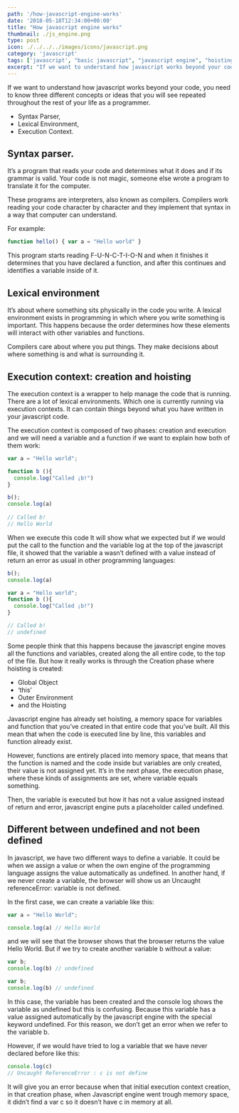 ```yaml
---
path: '/how-javascript-engine-works'
date: '2018-05-18T12:34:00+00:00'
title: "How javascript engine works"
thumbnail: ./js_engine.png
type: post
icon: ./../../../images/icons/javascript.png
category: 'javascript'
tags: ['javascript', "basic javascript", "javascript engine", "hoisting"]
excerpt: "If we want to understand how javascript works beyond your code, you need to know three different concepts or ideas that you will see repeated throughout the rest of your life as a programmer."
---
```


If we want to understand how javascript works beyond your code, you need to know three different concepts or ideas that you will see repeated throughout the rest of your life as a programmer.

* Syntax Parser,
* Lexical Environment,
* Execution Context.

## Syntax parser.
It’s a program that reads your code and determines what it does and if its grammar is valid. Your code is not magic, someone else wrote a program to translate it for the computer.

These programs are interpreters, also known as compilers. Compilers work reading your code character by character and they implement that syntax in a way that computer can understand.

For example:

```js
function hello() { var a = "Hello world" }
```

This program starts reading F-U-N-C-T-I-O-N and when it finishes it determines that you have declared a function, and after this continues and identifies a variable inside of it.

## Lexical environment

It’s about where something sits physically in the code you write. A lexical environment exists in programming in which where you write something is important. This happens because the order determines how these elements will interact with other variables and functions.

Compilers care about where you put things. They make decisions about where something is and what is surrounding it.

## Execution context: creation and hoisting

The execution context is a wrapper to help manage the code that is running. There are a lot of lexical environments. Which one is currently running via execution contexts. It can contain things beyond what you have written in your javascript code.

The execution context is composed of two phases: creation and execution and we will need a variable and a function if we want to explain how both of them work:

```javascript
var a = "Hello world"; 

function b (){ 
  console.log("Called ¡b!") 
} 

b(); 
console.log(a)   
   
// Called b! 
// Hello World
```

When we execute this code It will show what we expected but if we would put the call to the function and the variable log at the top of the javascript file, it showed that the variable a wasn’t defined with a value instead of return an error as usual in other programming languages:

```javascript
b(); 
console.log(a) 

var a = "Hello world"; 
function b (){ 
  console.log("Called ¡b!") 
} 

// Called b! 
// undefined
```

Some people think that this happens because the javascript engine moves all the functions and variables, created along the all entire code, to the top of the file. But how it really works is through the Creation phase where hoisting is created:

* Global Object
* ‘this’
* Outer Environment
* and the Hoisting

Javascript engine has already set hoisting, a memory space for variables and function that you’ve created in that entire code that you’ve built. All this mean that when the code is executed line by line, this variables and function already exist.

However, functions are entirely placed into memory space, that means that the function is named and the code inside but variables are only created, their value is not assigned yet. It’s in the next phase, the execution phase, where these kinds of assignments are set, where variable equals something.

Then, the variable is executed but how it has not a value assigned instead of return and error, javascript engine puts a placeholder called undefined.

## Different between undefined and not been defined

In javascript, we have two different ways to define a variable. It could be when we assign a value or when the own engine of the programming language assigns the value automatically as undefined. In another hand, if we never create a variable, the browser will show us an Uncaught referenceError: variable is not defined.

In the first case, we can create a variable like this:

```javascript
var a = "Hello World";

console.log(a) // Hello World
```

and we will see that the browser shows that the browser returns the value Hello World. But if we try to create another variable b without a value:

```javascript
var b;
console.log(b) // undefined

var b;
console.log(b) // undefined
```

In this case, the variable has been created and the console log shows the variable as undefined but this is confusing. Because this variable has a value assigned automatically by the javascript engine with the special keyword undefined. For this reason, we don’t get an error when we refer to the variable b.

However, if we would have tried to log a variable that we have never declared before like this:

```javascript
console.log(c) 
// Uncaught ReferenceError : c is not define
```

It will give you an error because when that initial execution context creation, in that creation phase, when Javascript engine went trough memory space, it didn’t find a var c so it doesn’t have c in memory at all.